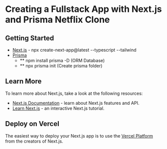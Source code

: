 # Creating a Fullstack App with Next.js and Prisma Netflix Clone

## Getting Started

- [Next.js](https://nextjs.org/) - npx create-next-app@latest --typescript --tailwind
- [Prisma](https://www.prisma.io/)
  - \*\* npm install prisma -D (ORM Database)
  - \*\* npx prisma init (Create prisma folder)

## Learn More

To learn more about Next.js, take a look at the following resources:

- [Next.js Documentation](https://nextjs.org/docs) - learn about Next.js features and API.
- [Learn Next.js](https://nextjs.org/learn) - an interactive Next.js tutorial.

## Deploy on Vercel

The easiest way to deploy your Next.js app is to use the [Vercel Platform](https://vercel.com/new?utm_medium=default-template&filter=next.js&utm_source=create-next-app&utm_campaign=create-next-app-readme) from the creators of Next.js.
